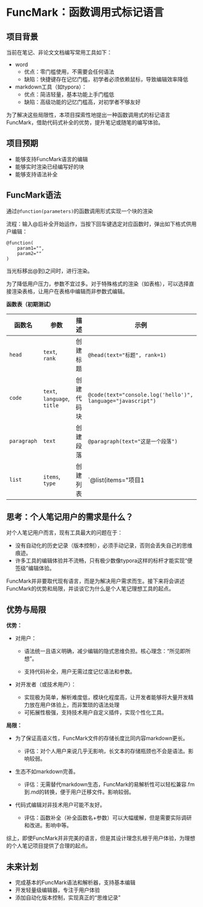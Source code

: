 # FuncMark：函数调用式标记语言

## 项目背景

当前在笔记、非论文文档编写常用工具如下：

- word
	- 优点：零门槛使用，不需要会任何语法
	- 缺陷：快捷键存在记忆门槛，初学者必须依赖鼠标，导致编辑效率降低
- markdown工具（如typora）：
	- 优点：简洁轻量，基本功能上手门槛低
	- 缺陷：高级功能的记忆门槛高，对初学者不够友好

为了解决这些局限性，本项目探索性地提出一种函数调用式的标记语言FuncMark，借助代码式补全的优势，提升笔记或随笔的编写体验。

## 项目预期

- 能够支持FuncMark语言的编辑
- 能够实时渲染已经编写好的块
- 能够支持语法补全

## FuncMark语法

通过`@function(parameters)`的函数调用形式实现一个块的渲染

流程：输入@后补全开始运作，当按下回车键选定对应函数时，弹出如下格式供用户编辑：

```
@function(
	param1="",
	param2=""
)
```

当光标移出@到)之间时，进行渲染。

为了降低用户压力，参数不宜过多。对于特殊格式的渲染（如表格），可以选择直接渲染表格，让用户在表格中编辑而非参数式编辑。

**函数表（初期测试）**

| 函数名      | 参数                        | 描述       | 示例                                                        |
| ----------- | --------------------------- | ---------- | ----------------------------------------------------------- |
| `head`      | `text`, `rank`              | 创建标题   | `@head(text="标题", rank=1)`                                |
| `code`      | `text`, `language`, `title` | 创建代码块 | `@code(text="console.log('hello')", language="javascript")` |
| `paragraph` | `text`                      | 创建段落   | `@paragraph(text="这是一个段落")`                           |
| `list`      | `items`, `type`             | 创建列表   | `@list(items="项目1|项目2|项目3", type="ordered")`          |

## 思考：个人笔记用户的需求是什么？

对个人笔记用户而言，现有工具最大的问题在于：

- 没有自动化的历史记录（版本控制），必须手动记录，否则会丢失自己的思维痕迹。
- 许多工具的编辑体验并不流畅，只有极少数像typora这样的标杆才能实现“便签级”编辑体验。

FuncMark并非要取代现有语言，而是为解决用户需求而生。接下来将会讲述FuncMark的优势和局限，并谈谈它为什么是个人笔记理想工具的起点。

## 优势与局限

**优势：**

- 对用户：

	- 语法统一且语义明确，减少编辑的隐式思维负担。核心理念：“所见即所想”。

	- 支持代码补全，用户无需过度记忆语法和参数。

- 对开发者（或技术用户）：

	- 实现极为简单，解析难度低，模块化程度高，让开发者能够将大量开发精力放在用户体验上，而非繁琐的语法处理
	- 可拓展性极强，支持技术用户自定义插件，实现个性化工具。

**局限：**

- 为了保证高语义性，FuncMark文件的存储长度比同内容markdown更长。
	- 评估：对个人用户来说几乎无影响，长文本的存储瓶颈也不会是语法。影响较弱。
- 生态不如markdown完善。
	- 评估：无需替代markdown生态，FuncMark的易解析性可以轻松兼容.fm到.md的转换，便于用户迁移文件。影响较弱。

- 代码式编辑对非技术用户可能不友好。
	- 评估：函数补全（补全函数名+参数）可以大幅缓解，但是需要实际调研和改进。影响中等。

综上，即使FuncMark并非完美的语言，但是其设计理念扎根于用户体验，为理想的个人笔记项目提供了合理的起点。

## 未来计划

- 完成基本的FuncMark语法和解析器，支持基本编辑
- 开发轻量级编辑器，专注于用户体验
- 添加自动化版本控制，实现真正的“思维记录”
